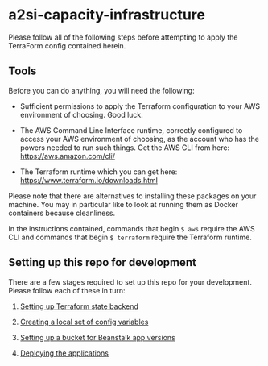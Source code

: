 # a2si-capacity-infrastructure

Please follow all of the following steps before attempting to apply the TerraForm
config contained herein.

## Tools

Before you can do anything, you will need the following:

  - Sufficient permissions to apply the Terraform configuration to your AWS
    environment of choosing. Good luck.

  - The AWS Command Line Interface runtime, correctly configured to access your
    AWS environment of choosing, as the account who has the powers needed to run
    such things. Get the AWS CLI from here: https://aws.amazon.com/cli/

  - The Terraform runtime which you can get here: https://www.terraform.io/downloads.html

Please note that there are alternatives to installing these packages on your machine.
You may in particular like to look at running them as Docker containers because
cleanliness.

In the instructions contained, commands that begin `$ aws` require the AWS CLI
and commands that begin `$ terraform` require the Terraform runtime.

## Setting up this repo for development

There are a few stages required to set up this repo for your development. Please
follow each of these in turn:

  1. [Setting up Terraform state backend](docs/README.terraformstate.md)

  2. [Creating a local set of config variables](docs/README.tfvars.md)

  3. [Setting up a bucket for Beanstalk app versions](docs/README.beanstalkappversions.md)

  4. [Deploying the applications](docs/README.deploying.md)
